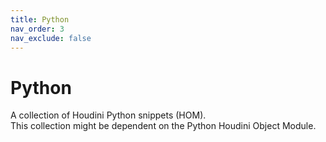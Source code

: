 ```yaml
---
title: Python
nav_order: 3
nav_exclude: false
---
```


# Python
A collection of Houdini Python snippets (HOM). <br>
This collection might be dependent on the Python Houdini Object Module.

